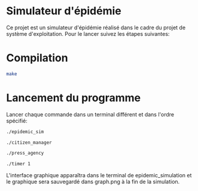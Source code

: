 # Simulateur d'épidémie 

Ce projet est un simulateur d'épidémie réalisé dans le cadre du projet de système d'exploitation.
Pour le lancer suivez les étapes suivantes:

# Compilation

```bash
make
```

# Lancement du programme 
Lancer chaque commande dans un terminal différent et dans l'ordre spécifié:
```bash
./epidemic_sim
```

```bash
./citizen_manager
```

```bash
./press_agency
```

```bash
./timer 1
```

L'interface graphique apparaîtra dans le terminal de epidemic_simulation et le graphique sera sauvegardé dans graph.png à la fin de la simulation.
